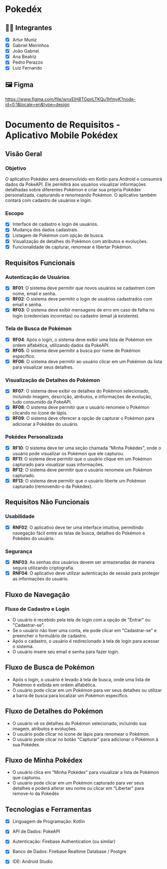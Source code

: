 # Pokedéx

## 👨‍💻 Integrantes

- [x] Artur Muniz
- [x] Gabriel Meirinhos
- [x] João Gabriel
- [x] Ana Beatriz
- [x] Pedro Perazzo
- [x] Luiz Fernando

## 🖼 Figma

https://www.figma.com/file/wnxEIH8TGpnLTKQu1hfmyK?node-id=0:1&locale=en&type=design

# Documento de Requisitos - Aplicativo Mobile Pokédex

## Visão Geral

### Objetivo
O aplicativo Pokédex será desenvolvido em Kotlin para Android e consumirá dados da PokeAPI. Ele permitirá aos usuários visualizar informações detalhadas sobre diferentes Pokémon e criar sua própria Pokédex personalizada, capturando e renomeando Pokémon. O aplicativo também contará com cadastro de usuários e login.

### Escopo

- [x] Interface de cadastro e login de usuários.
- [x] Mudança dos dados cadastrais.
- [x] Listagem de Pokémon com opção de busca.
- [x] Visualização de detalhes do Pokémon com atributos e evoluções.
- [x] Funcionalidade de capturar, renomear e libertar Pokémon.

## Requisitos Funcionais
### Autenticação de Usuários
- [x] **RF01**: O sistema deve permitir que novos usuários se cadastrem com nome, email e senha.
- [x] **RF02**: O sistema deve permitir o login de usuários cadastrados com email e senha.
- [x] **RF03**: O sistema deve exibir mensagens de erro em caso de falha no login (credenciais incorretas) ou cadastro (email já existente).

### Tela de Busca de Pokémon
- [x] **RF04**: Após o login, o sistema deve exibir uma lista de Pokémon em ordem alfabética, utilizando dados da PokeAPI.
- [x] **RF05**: O sistema deve permitir a busca por nome de Pokémon específico.
- [x] **RF06**: O sistema deve permitir ao usuário clicar em um Pokémon da lista para visualizar seus detalhes.

### Visualização de Detalhes do Pokémon
- [x] **RF07**: O sistema deve exibir os detalhes do Pokémon selecionado, incluindo imagem, descrição, atributos, e informações de evolução, tudo consumido da PokeAPI.
- [x] **RF08**: O sistema deve permitir que o usuário renomeie o Pokémon clicando no ícone de lápis.
- [x] **RF09**: O sistema deve oferecer a opção de capturar o Pokémon para adicionar à Pokédex do usuário.

### Pokédex Personalizada
- [x] **RF10**: O sistema deve ter uma seção chamada "Minha Pokédex", onde o usuário pode visualizar os Pokémon que ele capturou.
- [x] **RF11**: O sistema deve permitir que o usuário clique em um Pokémon capturado para visualizar suas informações.
- [x] **RF12**: O sistema deve permitir que o usuário renomeie um Pokémon capturado.
- [x] **RF13**: O sistema deve permitir que o usuário liberte um Pokémon capturado (removendo-o da Pokédex).

## Requisitos Não Funcionais

### Usabilidade
- [x] **RNF02**: O aplicativo deve ter uma interface intuitiva, permitindo navegação fácil entre as telas de busca, detalhes do Pokémon e Pokédex do usuário.

### Segurança
- [x] **RNF03**: As senhas dos usuários devem ser armazenadas de maneira segura utilizando criptografia.
- [x] **RNF04**: O aplicativo deve utilizar autenticação de sessão para proteger as informações do usuário.

## Fluxo de Navegação
### Fluxo de Cadastro e Login
- O usuário é recebido pela tela de login com a opção de "Entrar" ou "Cadastrar-se".
- Se o usuário não tiver uma conta, ele pode clicar em "Cadastrar-se" e preencher o formulário de cadastro.
- Após o cadastro, o usuário é redirecionado à tela de login para acessar o sistema.
- O usuário insere seu email e senha para fazer login.

## Fluxo de Busca de Pokémon
- Após o login, o usuário é levado à tela de busca, onde uma lista de Pokémon é exibida em ordem alfabética.
- O usuário pode clicar em um Pokémon para ver seus detalhes ou utilizar a barra de busca para localizar um Pokémon específico.

## Fluxo de Detalhes do Pokémon
- O usuário vê os detalhes do Pokémon selecionado, incluindo sua imagem, atributos e evoluções.
- O usuário pode clicar no ícone de lápis para renomear o Pokémon.
- O usuário pode clicar no botão "Capturar" para adicionar o Pokémon à sua Pokédex.

## Fluxo de Minha Pokédex
- O usuário clica em "Minha Pokédex" para visualizar a lista de Pokémon que capturou.
- O usuário pode clicar em um Pokémon capturado para ver seus detalhes e poderá alterar seu nome ou clicar em "Libertar" para remove-lo da Pokedéx

## Tecnologias e Ferramentas
- [x] Linguagem de Programação: Kotlin
- [x] API de Dados: PokeAPI
- [x] Autenticação: Firebase Authentication (ou similar)
- [x] Banco de Dados: Firebase Realtime Database / Postgre
- [x] IDE: Android Studio


